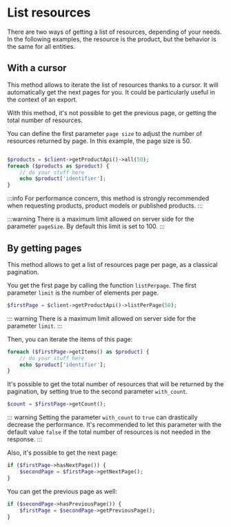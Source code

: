 # List resources


There are two ways of getting a list of resources, depending of your needs. 
In the following examples, the resource is the product, but the behavior is the same for all entities.


## With a cursor

This method allows to iterate the list of resources thanks to a cursor. It will automatically get the next pages for you.
It could be particularly useful in the context of an export.

With this method, it's not possible to get the previous page, or getting the total number of resources.

You can define the first parameter `page size` to adjust the number of resources returned by page. In this example, the page size is 50.

```php

$products = $client->getProductApi()->all(50);
foreach ($products as $product) {
    // do your stuff here
    echo $product['identifier'];
}
```

:::info
For performance concern, this method is strongly recommended when requesting products, product models or published products.
:::

:::warning
There is a maximum limit allowed on server side for the parameter `pageSize`. By default this limit is set to 100.
:::

## By getting pages

This method allows to get a list of resources page per page, as a classical pagination.


You get the first page by calling the function `listPerpage`. The first parameter `limit` is the number of elements per page.

```php
$firstPage = $client->getProductApi()->listPerPage(50);
```

::: warning
There is a maximum limit allowed on server side for the parameter `limit`.
:::

Then, you can iterate the items of this page:
```php
foreach ($firstPage->getItems() as $product) {
    // do your stuff here
    echo $product['identifier'];
}
```

It's possible to get the total number of resources that will be returned by the pagination, by setting true to the second parameter `with_count`.

```php
$count = $firstPage->getCount();
```

::: warning
Setting the parameter `with_count`  to `true`  can drastically decrease the performance. 
It's recommended to let this parameter with the default value `false` if the total number of resources is not needed in the response.
:::

Also, it's possible to get the next page:

```php
if ($firstPage->hasNextPage()) {
    $secondPage = $firstPage->getNextPage();
}
```

You can get the previous page as well:

```php
if ($secondPage->hasPreviousPage()) {
    $firstPage = $secondPage->getPreviousPage();
}
```
